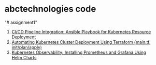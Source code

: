 # abctechnologies code
"# assignment1" 


1. [CI/CD Pipeline Integration: Ansible Playbook for Kubernetes Resource Deployment](instruction2.md)
2. [Automating Kubernetes Cluster Deployment Using Terraform (main.tf, init/plan/apply)](instruction-terraform.md)
3. [Kubernetes Observability: Installing Prometheus and Grafana Using Helm Charts](instruction-monitoring.md)